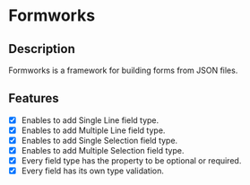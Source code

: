 # Formworks

## Description
Formworks is a framework for building forms from JSON files.

## Features
- [x] Enables to add Single Line field type.
- [x] Enables to add Multiple Line field type.
- [x] Enables to add Single Selection field type.
- [x] Enables to add Multiple Selection field type.
- [x] Every field type has the property to be optional or required.
- [x] Every field has its own type validation.

